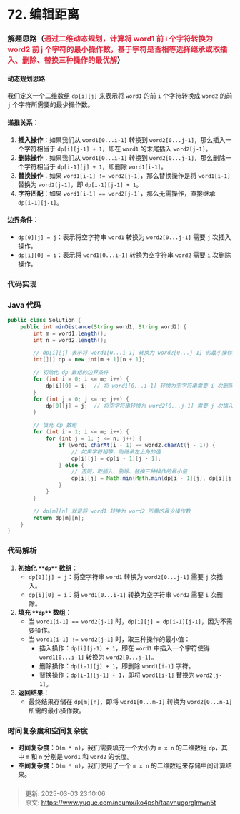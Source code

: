# 72. 编辑距离

### 解题思路（<font style="color:#DF2A3F;">通过二维动态规划，计算将 word1 前 i 个字符转换为 word2 前 j 个字符的最小操作数，基于字符是否相等选择继承或取插入、删除、替换三种操作的最优解</font>）
#### 动态规划思路
我们定义一个二维数组 `dp[i][j]` 来表示将 `word1` 的前 `i` 个字符转换成 `word2` 的前 `j` 个字符所需要的最少操作数。

#### 递推关系：
1. **插入操作**：如果我们从 `word1[0...i-1]` 转换到 `word2[0...j-1]`，那么插入一个字符相当于 `dp[i][j-1] + 1`，即在 `word1` 的末尾插入 `word2[j-1]`。
2. **删除操作**：如果我们从 `word1[0...i-1]` 转换到 `word2[0...j-1]`，那么删除一个字符相当于 `dp[i-1][j] + 1`，即删除 `word1[i-1]`。
3. **替换操作**：如果 `word1[i-1] != word2[j-1]`，那么替换操作是将 `word1[i-1]` 替换为 `word2[j-1]`，即 `dp[i-1][j-1] + 1`。
4. **字符匹配**：如果 `word1[i-1] == word2[j-1]`，那么无需操作，直接继承 `dp[i-1][j-1]`。

#### 边界条件：
+ `dp[0][j] = j`：表示将空字符串 `word1` 转换为 `word2[0...j-1]` 需要 `j` 次插入操作。
+ `dp[i][0] = i`：表示将 `word1[0...i-1]` 转换为空字符串 `word2` 需要 `i` 次删除操作。

### 代码实现
### Java 代码
```java
public class Solution {
    public int minDistance(String word1, String word2) {
        int m = word1.length();
        int n = word2.length();

        // dp[i][j] 表示将 word1[0...i-1] 转换为 word2[0...j-1] 的最小操作数
        int[][] dp = new int[m + 1][n + 1];

        // 初始化 dp 数组的边界条件
        for (int i = 0; i <= m; i++) {
            dp[i][0] = i;  // 将 word1[0...i-1] 转换为空字符串需要 i 次删除
        }
        for (int j = 0; j <= n; j++) {
            dp[0][j] = j;  // 将空字符串转换为 word2[0...j-1] 需要 j 次插入
        }

        // 填充 dp 数组
        for (int i = 1; i <= m; i++) {
            for (int j = 1; j <= n; j++) {
                if (word1.charAt(i - 1) == word2.charAt(j - 1)) {
                    // 如果字符相等，则继承左上角的值
                    dp[i][j] = dp[i - 1][j - 1];
                } else {
                    // 否则，取插入、删除、替换三种操作的最小值
                    dp[i][j] = Math.min(Math.min(dp[i - 1][j], dp[i][j - 1]), dp[i - 1][j - 1]) + 1;
                }
            }
        }

        // dp[m][n] 就是将 word1 转换为 word2 所需的最少操作数
        return dp[m][n];
    }
}

```

### 代码解析
1. **初始化 **`**dp**`** 数组**：
    - `dp[0][j] = j`：将空字符串 `word1` 转换为 `word2[0...j-1]` 需要 `j` 次插入。
    - `dp[i][0] = i`：将 `word1[0...i-1]` 转换为空字符串 `word2` 需要 `i` 次删除。
2. **填充 **`**dp**`** 数组**：
    - 当 `word1[i-1] == word2[j-1]` 时，`dp[i][j] = dp[i-1][j-1]`，因为不需要操作。
    - 当 `word1[i-1] != word2[j-1]` 时，取三种操作的最小值：
        * 插入操作：`dp[i][j-1] + 1`，即在 `word1` 中插入一个字符使得 `word1[0...i-1]` 转换为 `word2[0...j-1]`。
        * 删除操作：`dp[i-1][j] + 1`，即删除 `word1[i-1]` 字符。
        * 替换操作：`dp[i-1][j-1] + 1`，即将 `word1[i-1]` 替换为 `word2[j-1]`。
3. **返回结果**：
    - 最终结果存储在 `dp[m][n]`，即将 `word1[0...m-1]` 转换为 `word2[0...n-1]` 所需的最小操作数。

### 时间复杂度和空间复杂度
+ **时间复杂度**：`O(m * n)`，我们需要填充一个大小为 `m x n` 的二维数组 `dp`，其中 `m` 和 `n` 分别是 `word1` 和 `word2` 的长度。
+ **空间复杂度**：`O(m * n)`，我们使用了一个 `m x n` 的二维数组来存储中间计算结果。



### 


> 更新: 2025-03-03 23:10:06  
> 原文: <https://www.yuque.com/neumx/ko4psh/taavnugorglmwn5t>